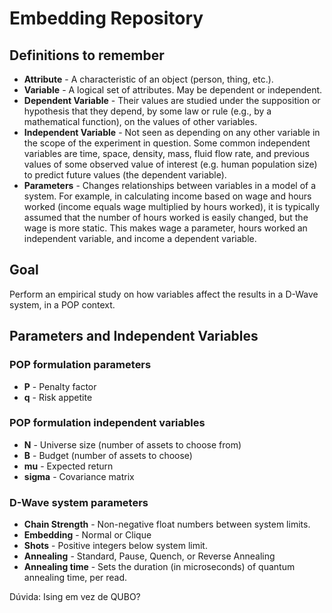 # Embedding Repository

## Definitions to remember
- **Attribute** - A characteristic of an object (person, thing, etc.).
- **Variable** - A logical set of attributes. May be dependent or independent.
- **Dependent Variable** - Their values are studied under the supposition or hypothesis that they depend, by some law or rule (e.g., by a mathematical function), on the values of other variables.
- **Independent Variable** - Not seen as depending on any other variable in the scope of the experiment in question. Some common independent variables are time, space, density, mass, fluid flow rate, and previous values of some observed value of interest (e.g. human population size) to predict future values (the dependent variable).
- **Parameters** - Changes relationships between variables in a model of a system. For example, in calculating income based on wage and hours worked (income equals wage multiplied by hours worked), it is typically assumed that the number of hours worked is easily changed, but the wage is more static. This makes wage a parameter, hours worked an independent variable, and income a dependent variable.

## Goal
Perform an empirical study on how variables affect the results in a D-Wave system, in a POP context.

## Parameters and Independent Variables
### POP formulation parameters
- **P** - Penalty factor
- **q** - Risk appetite

### POP formulation independent variables
- **N** - Universe size (number of assets to choose from)
- **B** - Budget (number of assets to choose)
- **mu** - Expected return
- **sigma** - Covariance matrix

### D-Wave system parameters
- **Chain Strength** - Non-negative float numbers between system limits.
- **Embedding** - Normal or Clique
- **Shots** - Positive integers below system limit.
- **Annealing** - Standard, Pause, Quench, or Reverse Annealing
- **Annealing time** - Sets the duration (in microseconds) of quantum annealing time, per read.

Dúvida: Ising em vez de QUBO?